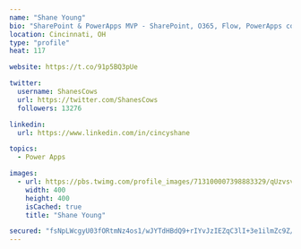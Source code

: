 ```yaml
---
name: "Shane Young"
bio: "SharePoint & PowerApps MVP - SharePoint, O365, Flow, PowerApps consulting? @PowerApps911 | Pure Snark? You found it."
location: Cincinnati, OH
type: "profile"
heat: 117

website: https://t.co/91p5BQ3pUe

twitter:
  username: ShanesCows
  url: https://twitter.com/ShanesCows
  followers: 13276

linkedin:
  url: https://www.linkedin.com/in/cincyshane

topics:
  - Power Apps

images:
  - url: https://pbs.twimg.com/profile_images/713100007398883329/qUzvsvQ3_400x400.jpg
    width: 400
    height: 400
    isCached: true
    title: "Shane Young"

secured: "fsNpLWcgyU03fORtmNz4os1/wJYTdHBdQ9+rIYvJzIEZqC3lI+3e1ilmZc9Z/yvSsgOJuuJy89OdXLNYZWlvqZGNwpYB/JC8mXDM3IqUQ/f1rMWe+q6IUYFoSLZ7QtueFal9E0aNJph34v18oSv3vsQrabwvYO7AMWcWDU+qHENOA/c9FAYDKF39hyUs7JFoAeh7IAonBcPaJwmKQ6IHa9RKDs17qSMhXxdyLuQcjzJfRPCYtolKJ5FB5sISRuYt2exgOvErUwaAGTDvWpjAIHGEx4LznoqsYTBwMlyQv0KSRsUZvdLMsAf03na26VRII6gJWtEnQO+V0aFhjpvahG9g0pFHmmNr10GZONdZ5cvIVz4w9V09FkAfc8lthc61ONUqF3wB8uWSofd6pj1a2CHIWOvKwhoqJ2h0/ODjyn4=;wsWCvdylWt7tIoTYPcvDQQ=="
---
```


